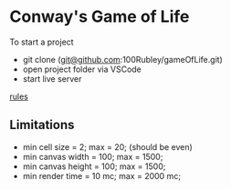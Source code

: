 # Conway's Game of Life

To start a project

- git clone (git@github.com:100Rubley/gameOfLife.git)
- open project folder via VSCode
- start live server

[rules](https://w.wiki/84xj)

## Limitations 

- min cell size = 2; max = 20; (should be even)
- min canvas width = 100; max = 1500;
- min canvas height = 100; max = 1500;
- min render time = 10 mc; max = 2000 mc;

